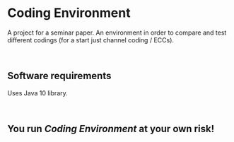 # Coding Environment
A project for a seminar paper. An environment in order to compare and test different codings (for a start just channel coding / ECCs).

<br />

## Software requirements
Uses Java 10 library.

<br /> 

## You run _Coding Environment_ at your own risk!
